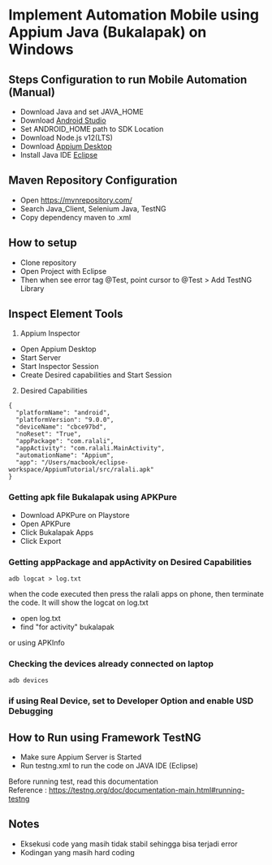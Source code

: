 # Implement Automation Mobile using Appium Java (Bukalapak) on Windows

## Steps Configuration to run Mobile Automation (Manual)
- Download Java and set JAVA_HOME
- Download [Android Studio](https://developer.android.com/studio)
- Set ANDROID_HOME path to SDK Location
- Download Node.js v12(LTS)
- Download [Appium Desktop](http://appium.io/downloads.html)
- Install Java IDE [Eclipse](https://www.eclipse.org/downloads/)

## Maven Repository Configuration
- Open https://mvnrepository.com/
- Search Java_Client, Selenium Java, TestNG
- Copy dependency maven to .xml  

## How to setup
- Clone repository
- Open Project with Eclipse
- Then when see error tag @Test, point cursor to @Test > Add TestNG Library

## Inspect Element Tools

1. Appium Inspector
- Open Appium Desktop
- Start Server
- Start Inspector Session
- Create Desired capabilities and Start Session

2. Desired Capabilities
```
{
  "platformName": "android",
  "platformVersion": "9.0.0",
  "deviceName": "cbce97bd",
  "noReset": "True",
  "appPackage": "com.ralali",
  "appActivity": "com.ralali.MainActivity",
  "automationName": "Appium",
  "app": "/Users/macbook/eclipse-workspace/AppiumTutorial/src/ralali.apk"
}
```

### Getting apk file Bukalapak using APKPure
- Download APKPure on Playstore
- Open APKPure
- Click Bukalapak Apps
- Click Export

### Getting appPackage and appActivity on Desired Capabilities 
```
adb logcat > log.txt
```
when the code executed then press the ralali apps on phone, then terminate the code.
It will show the logcat on log.txt
- open log.txt
- find "for activity" bukalapak

or using APKInfo

### Checking the devices already connected on laptop
```
adb devices
```
### if using Real Device, set to Developer Option and enable USD Debugging


## How to Run using Framework TestNG
- Make sure Appium Server is Started
- Run testng.xml to run the code on JAVA IDE (Eclipse)

Before running test, read this documentation<br/>
Reference :
https://testng.org/doc/documentation-main.html#running-testng

## Notes
- Eksekusi code yang masih tidak stabil sehingga bisa terjadi error
- Kodingan yang masih hard coding
